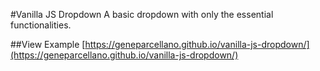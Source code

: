 #Vanilla JS Dropdown
A basic dropdown with only the essential functionalities.

##View Example
[https://geneparcellano.github.io/vanilla-js-dropdown/](https://geneparcellano.github.io/vanilla-js-dropdown/)